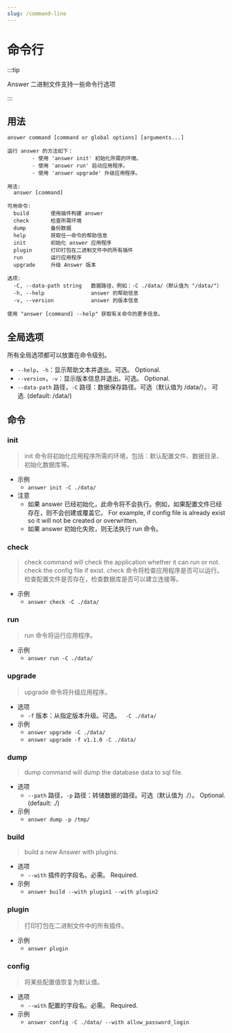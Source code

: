 ```yaml
---
slug: /command-line
---
```


# 命令行

:::tip

Answer 二进制文件支持一些命令行选项

:::

## 用法

`answer command [command or global options] [arguments...]`

```shell
运行 answer 的方法如下：
        - 使用 'answer init' 初始化所需的环境。
        - 使用 'answer run' 启动应用程序。
        - 使用 'answer upgrade' 升级应用程序。

用法:
  answer [command]

可用命令:
  build       使用插件构建 answer
  check       检查所需环境
  dump        备份数据
  help        获取任一命令的帮助信息
  init        初始化 answer 应用程序
  plugin      打印打包在二进制文件中的所有插件
  run         运行应用程序
  upgrade     升级 Answer 版本

选项:
  -C, --data-path string   数据路径，例如：-C ./data/（默认值为 "/data/"）
  -h, --help               answer 的帮助信息
  -v, --version            answer 的版本信息

使用 "answer [command] --help" 获取有关命令的更多信息。
```

## 全局选项

所有全局选项都可以放置在命令级别。

- `--help`，`-h`：显示帮助文本并退出。可选。 Optional.
- `--version`，`-v`：显示版本信息并退出。可选。 Optional.
- `--data-path` 路径，`-C` 路径：数据保存路径。可选（默认值为 /data/）。 可选. (default: /data/)

## 命令

### init

> init 命令将初始化应用程序所需的环境，包括：默认配置文件、数据目录、初始化数据库等。

- 示例
  - `answer init -C ./data/`
- 注意
  - 如果 answer 已经初始化，此命令将不会执行。例如，如果配置文件已经存在，则不会创建或覆盖它。 For example, if config file is already exist so it will not be created or overwritten.
  - 如果 answer 初始化失败，则无法执行 run 命令。

### check

> check command will check the application whether it can run or not. check the config file if exist. check 命令将检查应用程序是否可以运行。检查配置文件是否存在，检查数据库是否可以建立连接等。

- 示例
  - `answer check -C ./data/`

### run

> run 命令将运行应用程序。

- 示例
  - `answer run -C ./data/`

### upgrade

> upgrade 命令将升级应用程序。

- 选项
  - `-f` 版本：从指定版本升级。可选。 ` -C ./data/`
- 示例
  - `answer upgrade -C ./data/`
  - `answer upgrade -f v1.1.0 -C ./data/`

### dump

> dump command will dump the database data to sql file.

- 选项
  - `--path` 路径，`-p` 路径：转储数据的路径。可选（默认值为 ./）。 Optional. (default: ./)
- 示例
  - `answer dump -p /tmp/`

### build

> build a new Answer with plugins.

- 选项
  - `--with` 插件的字段名。必需。 Required.
- 示例
  - `answer build --with plugin1 --with plugin2`

### plugin

> 打印打包在二进制文件中的所有插件。

- 示例
  - `answer plugin`

### config

> 将某些配置值恢复为默认值。

- 选项
  - `--with` 配置的字段名。必需。 Required.
- 示例
  - `answer config -C ./data/ --with allow_password_login`
